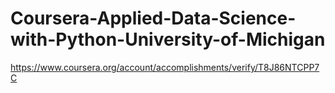 # Coursera-Applied-Data-Science-with-Python-University-of-Michigan

https://www.coursera.org/account/accomplishments/verify/T8J86NTCPP7C
